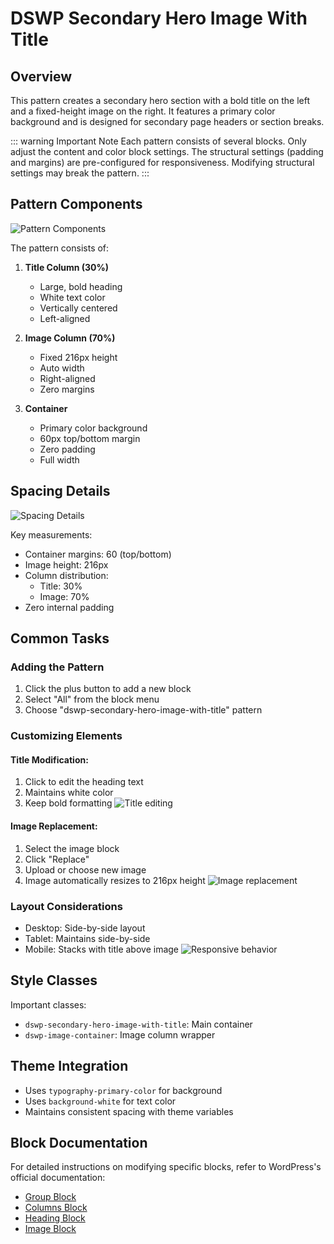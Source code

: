 # DSWP Secondary Hero Image With Title

## Overview
This pattern creates a secondary hero section with a bold title on the left and a fixed-height image on the right. It features a primary color background and is designed for secondary page headers or section breaks.

::: warning Important Note
Each pattern consists of several blocks. Only adjust the content and color block settings. The structural settings (padding and margins) are pre-configured for responsiveness. Modifying structural settings may break the pattern.
:::

## Pattern Components
![Pattern Components](/images/patterns/dswp-secondary-hero-image-with-title/components.png)

The pattern consists of:
1. **Title Column (30%)**
   - Large, bold heading
   - White text color
   - Vertically centered
   - Left-aligned

2. **Image Column (70%)**
   - Fixed 216px height
   - Auto width
   - Right-aligned
   - Zero margins

3. **Container**
   - Primary color background
   - 60px top/bottom margin
   - Zero padding
   - Full width

## Spacing Details
![Spacing Details](/images/patterns/dswp-secondary-hero-image-with-title/spacing.png)

Key measurements:
- Container margins: 60 (top/bottom)
- Image height: 216px
- Column distribution:
  - Title: 30%
  - Image: 70%
- Zero internal padding

## Common Tasks

### Adding the Pattern
1. Click the plus button to add a new block
2. Select "All" from the block menu
3. Choose "dswp-secondary-hero-image-with-title" pattern

### Customizing Elements
#### Title Modification:
1. Click to edit the heading text
2. Maintains white color
3. Keep bold formatting
![Title editing](/images/patterns/dswp-secondary-hero-image-with-title/title-edit.png)

#### Image Replacement:
1. Select the image block
2. Click "Replace"
3. Upload or choose new image
4. Image automatically resizes to 216px height
![Image replacement](/images/patterns/dswp-secondary-hero-image-with-title/image-replace.png)

### Layout Considerations
- Desktop: Side-by-side layout
- Tablet: Maintains side-by-side
- Mobile: Stacks with title above image
![Responsive behavior](/images/patterns/dswp-secondary-hero-image-with-title/responsive.png)

## Style Classes
Important classes:
- `dswp-secondary-hero-image-with-title`: Main container
- `dswp-image-container`: Image column wrapper

## Theme Integration
- Uses `typography-primary-color` for background
- Uses `background-white` for text color
- Maintains consistent spacing with theme variables

## Block Documentation
For detailed instructions on modifying specific blocks, refer to WordPress's official documentation:
- [Group Block](https://wordpress.com/support/wordpress-editor/blocks/group-block/)
- [Columns Block](https://wordpress.com/support/wordpress-editor/blocks/columns-block/)
- [Heading Block](https://wordpress.com/support/wordpress-editor/blocks/heading-block/)
- [Image Block](https://wordpress.com/support/wordpress-editor/blocks/image-block/)
